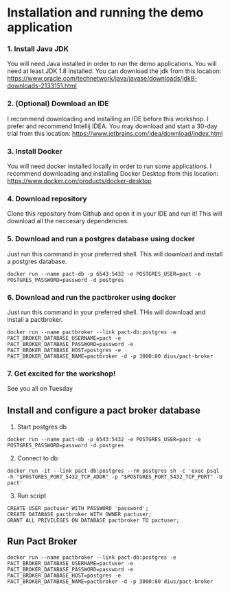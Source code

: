 # Installation and running the demo application

### 1. Install Java JDK

You will need Java installed in order to run the demo applications. You will need at least JDK 1.8 installed. You can
download the jdk from this location: https://www.oracle.com/technetwork/java/javase/downloads/jdk8-downloads-2133151.html  

### 2. (Optional) Download an IDE

I recommend downloading and installing an IDE before this workshop. I prefer and recommend Intellij IDEA. You may 
download and start a 30-day trial from this location: https://www.jetbrains.com/idea/download/index.html


### 3. Install Docker

You will need docker installed locally in order to run some applications. I recommend downloading and installing Docker 
Desktop from this location: https://www.docker.com/products/docker-desktop


### 4. Download repository

Clone this repository from  Github and open it in your IDE and run it! This will download all the neccesary dependencies.


### 5. Download and run a postgres database using docker

Just run this command in your preferred shell. This will download and install a postgres database.

`docker run --name pact-db -p 6543:5432 -e POSTGRES_USER=pact -e POSTGRES_PASSWORD=password -d postgres`

### 6. Download and run the pactbroker using docker

Just run this command in your preferred shell. THis will download and install a pactbroker.

`docker run --name pactbroker --link pact-db:postgres -e PACT_BROKER_DATABASE_USERNAME=pact -e PACT_BROKER_DATABASE_PASSWORD=password -e PACT_BROKER_DATABASE_HOST=postgres -e PACT_BROKER_DATABASE_NAME=pactbroker -d -p 3000:80 dius/pact-broker`


### 7. Get excited for the workshop!

See you all on Tuesday



## Install and configure a pact broker database
1. Start postgres db

```
docker run --name pact-db -p 6543:5432 -e POSTGRES_USER=pact -e POSTGRES_PASSWORD=password -d postgres
```

2. Connect to db

```
docker run -it --link pact-db:postgres --rm postgres sh -c 'exec psql -h "$POSTGRES_PORT_5432_TCP_ADDR" -p "$POSTGRES_PORT_5432_TCP_PORT" -U pact'
```

3. Run script

```
CREATE USER pactuser WITH PASSWORD 'password';
CREATE DATABASE pactbroker WITH OWNER pactuser;
GRANT ALL PRIVILEGES ON DATABASE pactbroker TO pactuser;
```

## Run Pact Broker

```
docker run --name pactbroker --link pact-db:postgres -e PACT_BROKER_DATABASE_USERNAME=pactuser -e PACT_BROKER_DATABASE_PASSWORD=password -e PACT_BROKER_DATABASE_HOST=postgres -e PACT_BROKER_DATABASE_NAME=pactbroker -d -p 3000:80 dius/pact-broker
```
